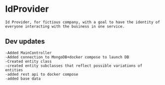 # IdProvider 

    Id Provider, for fictious company, with a goal to have the identity of everyone interacting with the business in one service.

## Dev updates

    -Added MainController 
    -Added connection to MongoDB+docker compose to launch DB
    -Created entity class
    -created entity subclasses that reflect possible variations of entities
    -added rest api to docker compose
    -added base data 